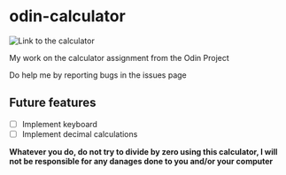 # odin-calculator
![Link to the calculator](https://jeremywuworldwidesimtan.github.io/odin-calculator/)

My work on the calculator assignment from the Odin Project

Do help me by reporting bugs in the issues page

## Future features
- [ ] Implement keyboard 
- [ ] Implement decimal calculations

**Whatever you do, do not try to divide by zero using this calculator, I will not be responsible for any danages done to you and/or your computer**
